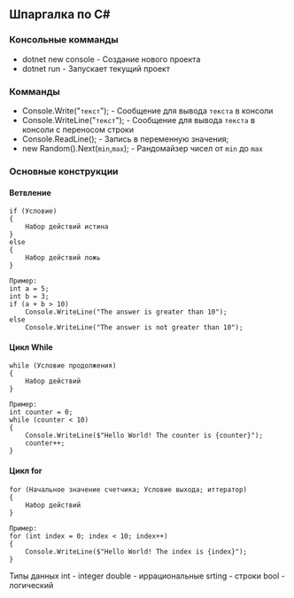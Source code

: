 ## Шпаргалка по C#

### Консольные комманды
- dotnet new console - Создание нового проекта
- dotnet run - Запускает текущий проект

### Комманды

- Console.Write("`текст`"); - Сообщение для вывода `текста` в консоли
- Console.WriteLine("`текст`"); - Сообщение для вывода `текста` в консоли с переносом строки
- Console.ReadLine(); - Запись в переменную значения;
- new Random().Next(`min`,`max`); - Рандомайзер чисел от `min` до `max`

### Основные конструкции
#### Ветвление
```
if (Условие)
{
	Набор действий истина
}
else
{
	Набор действий ложь	
}

Пример:
int a = 5;
int b = 3;
if (a + b > 10)
    Console.WriteLine("The answer is greater than 10");
else
    Console.WriteLine("The answer is not greater than 10");
```
#### Цикл While
```
while (Условие продолжения)
{
	Набор действий
}

Пример:
int counter = 0;
while (counter < 10)
{
    Console.WriteLine($"Hello World! The counter is {counter}");
    counter++;
}
```
#### Цикл for
```
for (Начальное значение счетчика; Условие выхода; иттератор)
{
    Набор действий
}

Пример:
for (int index = 0; index < 10; index++)
{
    Console.WriteLine($"Hello World! The index is {index}");
}
```
Типы данных
int - integer
double - иррациональные
srting - строки
bool - логический